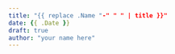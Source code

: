 ```yaml
---
title: "{{ replace .Name "-" " " | title }}"
date: {{ .Date }}
draft: true
author: "your name here"
---
```


